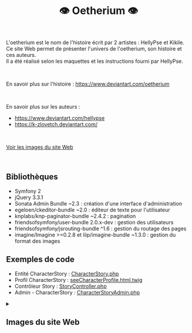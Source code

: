 # <h1 align="center">👁️ Oetherium 👁️ </h1> 

</br>

L'oetherium est le nom de l'histoire écrit par 2 artistes : HellyPse et Kikile.  
Ce site Web permet de présenter l'univers de l'oetherium, son histoire et ces auteurs.  
Il a été réalisé selon les maquettes et les instructions fourni par HellyPse.  

</br>

En savoir plus sur l'histoire : https://www.deviantart.com/oetherium  

</br>

En savoir plus sur les auteurs :  
- https://www.deviantart.com/hellypse  
- https://k-zlovetch.deviantart.com/  

</br>

[Voir les images du site Web](#images-du-site-web)

</br>

## Bibliothèques
- Symfony 2
- jQuery 3.3.1
- Sonata Admin Bundle ~2.3 : création d'une interface d'administration
- egeloen/ckeditor-bundle ~2.0 : éditeur de texte pour l'utilisateur
- knplabs/knp-paginator-bundle ~2.4.2 : pagination
- friendsofsymfony/user-bundle 2.0.x-dev : gestion des utilisateurs
- friendsofsymfony/jsrouting-bundle ^1.6 : gestion du routage des pages
- imagine/Imagine >=0.2.8 et liip/imagine-bundle ~1.3.0 : gestion du format des images

## Exemples de code
- Entité CharacterStory : [CharacterStory.php](src/Apa/StoryBundle/Entity/CharacterStory.php)
- Profil CharacterStory : [seeCharacterProfile.html.twig](src/Apa/StoryBundle/Resources/views/Character/seeCharacterProfile.html.twig)
- Contrôleur Story : [StoryController.php](src/Apa/StoryBundle/Controller/StoryController.php)
- Admin - CharacterStory : [CharacterStoryAdmin.php](src/Apa/AdminBundle/Admin/CharacterStoryAdmin.php)

[imgSize]: 1000

<details>
  <summary><h2>Images du site Web</h2></summary>
  
  ### <ins>Accueil</ins>
  <img src="web/img/readme/home.png" alt="home" width=[imgSize]/>
  
  ### <ins>Auteurs</ins>
  <img src="/web/img/readme/author-hellypse.png" alt="author-hellypse" width=[imgSize]/>
 
  ### <ins>Histoire</ins>
  <img src="/web/img/readme/story.png" alt="story" width=[imgSize]/>
 
  ### <ins>Personnages</ins>
  <img src="/web/img/readme/characters.png" alt="characters" width=[imgSize]/>
 
  ### <ins>FAQ</ins>
  <img src="/web/img/readme/FAQ.png" alt="FAQ" width=[imgSize]/>
 
  ### <ins>Liens</ins>
  <img src="/web/img/readme/links.png" alt="links" width=[imgSize]/>
 
  ### <ins>Administration</ins>
  <img src="/web/img/readme/admin.png" alt="admin" width=[imgSize]/>
 
  ### <ins>Admin - Liste des textes annexes</ins>
  <img src="/web/img/readme/admin-secondary_texts-list.png" alt="admin-secondary_texts-list" width=[imgSize]/>
 
  ### <ins>Admin - Création d'un texte annexe</ins>
  <img src="/web/img/readme/admin-secondary_texts-create.png" alt="admin-secondary_texts-create" width=[imgSize]/>
 
  ### <ins>Admin - Modification d'un texte annexe</ins>
  <img src="/web/img/readme/admin-secondary_texts-update.png" alt="admin-secondary_texts-update" width=[imgSize]/>
</details>
